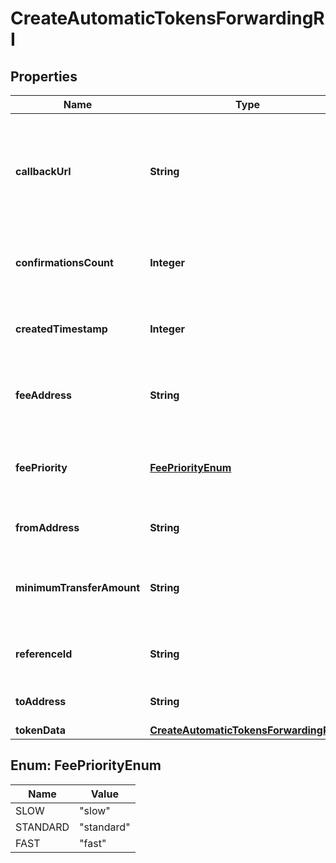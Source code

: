 

# CreateAutomaticTokensForwardingRI


## Properties

| Name | Type | Description | Notes |
|------------ | ------------- | ------------- | -------------|
|**callbackUrl** | **String** | Represents the URL that is set by the customer where the callback will be received at. The callback notification will be received only if and when the event occurs. &#x60;We support ONLY httpS type of protocol&#x60;. |  |
|**confirmationsCount** | **Integer** | Represents the number of confirmations, i.e. the amount of blocks that have been built on top of this block. |  |
|**createdTimestamp** | **Integer** | Defines the specific time/date when the automatic forwarding was created in Unix Timestamp. |  |
|**feeAddress** | **String** | Represents the specific fee address, which is always automatically generated. Users must fund it. |  |
|**feePriority** | [**FeePriorityEnum**](#FeePriorityEnum) | Represents the fee priority of the automation, whether it is \&quot;SLOW\&quot;, \&quot;STANDARD\&quot; or \&quot;FAST\&quot;. |  |
|**fromAddress** | **String** | Represents the hash of the address that forwards the tokens. |  |
|**minimumTransferAmount** | **String** | Represents the minimum transfer amount of the tokens in the &#x60;fromAddress&#x60; that can be allowed for an automatic forwarding. |  |
|**referenceId** | **String** | Represents a unique ID used to reference the specific callback subscription. |  |
|**toAddress** | **String** | Represents the hash of the address the tokens are forwarded to. |  |
|**tokenData** | [**CreateAutomaticTokensForwardingRITS**](CreateAutomaticTokensForwardingRITS.md) |  |  |



## Enum: FeePriorityEnum

| Name | Value |
|---- | -----|
| SLOW | &quot;slow&quot; |
| STANDARD | &quot;standard&quot; |
| FAST | &quot;fast&quot; |



